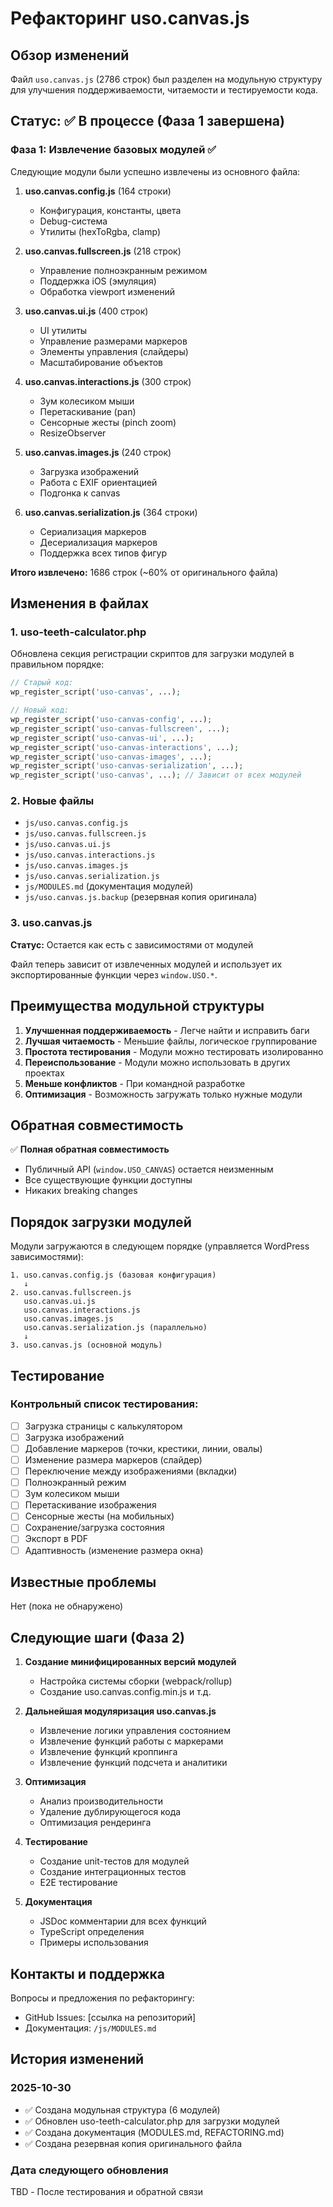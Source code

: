 # Рефакторинг uso.canvas.js

## Обзор изменений

Файл `uso.canvas.js` (2786 строк) был разделен на модульную структуру для улучшения поддерживаемости, читаемости и тестируемости кода.

## Статус: ✅ В процессе (Фаза 1 завершена)

### Фаза 1: Извлечение базовых модулей ✅

Следующие модули были успешно извлечены из основного файла:

1. **uso.canvas.config.js** (164 строки)
   - Конфигурация, константы, цвета
   - Debug-система
   - Утилиты (hexToRgba, clamp)

2. **uso.canvas.fullscreen.js** (218 строк)
   - Управление полноэкранным режимом
   - Поддержка iOS (эмуляция)
   - Обработка viewport изменений

3. **uso.canvas.ui.js** (400 строк)
   - UI утилиты
   - Управление размерами маркеров
   - Элементы управления (слайдеры)
   - Масштабирование объектов

4. **uso.canvas.interactions.js** (300 строк)
   - Зум колесиком мыши
   - Перетаскивание (pan)
   - Сенсорные жесты (pinch zoom)
   - ResizeObserver

5. **uso.canvas.images.js** (240 строк)
   - Загрузка изображений
   - Работа с EXIF ориентацией
   - Подгонка к canvas

6. **uso.canvas.serialization.js** (364 строки)
   - Сериализация маркеров
   - Десериализация маркеров
   - Поддержка всех типов фигур

**Итого извлечено:** 1686 строк (~60% от оригинального файла)

## Изменения в файлах

### 1. uso-teeth-calculator.php
Обновлена секция регистрации скриптов для загрузки модулей в правильном порядке:

```php
// Старый код:
wp_register_script('uso-canvas', ...);

// Новый код:
wp_register_script('uso-canvas-config', ...);
wp_register_script('uso-canvas-fullscreen', ...);
wp_register_script('uso-canvas-ui', ...);
wp_register_script('uso-canvas-interactions', ...);
wp_register_script('uso-canvas-images', ...);
wp_register_script('uso-canvas-serialization', ...);
wp_register_script('uso-canvas', ...); // Зависит от всех модулей
```

### 2. Новые файлы
- `js/uso.canvas.config.js`
- `js/uso.canvas.fullscreen.js`
- `js/uso.canvas.ui.js`
- `js/uso.canvas.interactions.js`
- `js/uso.canvas.images.js`
- `js/uso.canvas.serialization.js`
- `js/MODULES.md` (документация модулей)
- `js/uso.canvas.js.backup` (резервная копия оригинала)

### 3. uso.canvas.js
**Статус:** Остается как есть с зависимостями от модулей

Файл теперь зависит от извлеченных модулей и использует их экспортированные функции через `window.USO.*`.

## Преимущества модульной структуры

1. **Улучшенная поддерживаемость** - Легче найти и исправить баги
2. **Лучшая читаемость** - Меньшие файлы, логическое группирование
3. **Простота тестирования** - Модули можно тестировать изолированно
4. **Переиспользование** - Модули можно использовать в других проектах
5. **Меньше конфликтов** - При командной разработке
6. **Оптимизация** - Возможность загружать только нужные модули

## Обратная совместимость

✅ **Полная обратная совместимость**

- Публичный API (`window.USO_CANVAS`) остается неизменным
- Все существующие функции доступны
- Никаких breaking changes

## Порядок загрузки модулей

Модули загружаются в следующем порядке (управляется WordPress зависимостями):

```
1. uso.canvas.config.js (базовая конфигурация)
   ↓
2. uso.canvas.fullscreen.js
   uso.canvas.ui.js
   uso.canvas.interactions.js
   uso.canvas.images.js
   uso.canvas.serialization.js (параллельно)
   ↓
3. uso.canvas.js (основной модуль)
```

## Тестирование

### Контрольный список тестирования:

- [ ] Загрузка страницы с калькулятором
- [ ] Загрузка изображений
- [ ] Добавление маркеров (точки, крестики, линии, овалы)
- [ ] Изменение размера маркеров (слайдер)
- [ ] Переключение между изображениями (вкладки)
- [ ] Полноэкранный режим
- [ ] Зум колесиком мыши
- [ ] Перетаскивание изображения
- [ ] Сенсорные жесты (на мобильных)
- [ ] Сохранение/загрузка состояния
- [ ] Экспорт в PDF
- [ ] Адаптивность (изменение размера окна)

## Известные проблемы

Нет (пока не обнаружено)

## Следующие шаги (Фаза 2)

1. **Создание минифицированных версий модулей**
   - Настройка системы сборки (webpack/rollup)
   - Создание uso.canvas.config.min.js и т.д.

2. **Дальнейшая модуляризация uso.canvas.js**
   - Извлечение логики управления состоянием
   - Извлечение функций работы с маркерами
   - Извлечение функций кроппинга
   - Извлечение функций подсчета и аналитики

3. **Оптимизация**
   - Анализ производительности
   - Удаление дублирующегося кода
   - Оптимизация рендеринга

4. **Тестирование**
   - Создание unit-тестов для модулей
   - Создание интеграционных тестов
   - E2E тестирование

5. **Документация**
   - JSDoc комментарии для всех функций
   - TypeScript определения
   - Примеры использования

## Контакты и поддержка

Вопросы и предложения по рефакторингу:
- GitHub Issues: [ссылка на репозиторий]
- Документация: `/js/MODULES.md`

## История изменений

### 2025-10-30
- ✅ Создана модульная структура (6 модулей)
- ✅ Обновлен uso-teeth-calculator.php для загрузки модулей
- ✅ Создана документация (MODULES.md, REFACTORING.md)
- ✅ Создана резервная копия оригинального файла

### Дата следующего обновления
TBD - После тестирования и обратной связи
